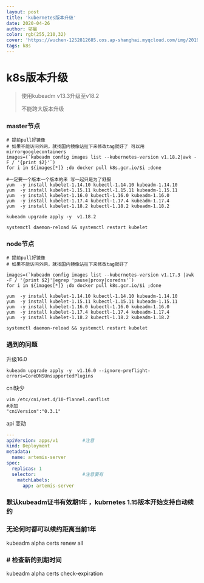 ```yaml
---
layout: post
title: 'kubernetes版本升级'
date: 2020-04-26
author: 邬晨
color: rgb(255,210,32)
cover: 'https://wuchen-1252812685.cos.ap-shanghai.myqcloud.com/img/2019-12-04/th.jpg'
tags: k8s
---
```


# k8s版本升级

> 使用kubeadm v13.3升级至v18.2
>
> 不能跨大版本升级

### master节点

```shell
# 提前pull好镜像
# 如果不能访问外网，就找国内镜像站拉下来修改tag就好了 可以用mirrorgooglecontainers
images=(`kubeadm config images list --kubernetes-version v1.18.2|awk -F / '{print $2}'`)
for i in ${images[*]} ;do docker pull k8s.gcr.io/$i ;done

#一定要一个版本一个版本的来 写一起只是为了舒服
yum  -y install kubelet-1.14.10 kubectl-1.14.10 kubeadm-1.14.10
yum  -y install kubelet-1.15.11 kubectl-1.15.11 kubeadm-1.15.11
yum  -y install kubelet-1.16.0 kubectl-1.16.0 kubeadm-1.16.0
yum  -y install kubelet-1.17.4 kubectl-1.17.4 kubeadm-1.17.4
yum  -y install kubelet-1.18.2 kubectl-1.18.2 kubeadm-1.18.2

kubeadm upgrade apply -y  v1.18.2

systemctl daemon-reload && systemctl restart kubelet
```

### node节点

```shell
# 提前pull好镜像
# 如果不能访问外网，就找国内镜像站拉下来修改tag就好了

images=(`kubeadm config images list --kubernetes-version v1.17.3 |awk -F / '{print $2}'|egrep 'pause|proxy|coredns'`)
for i in ${images[*]} ;do docker pull k8s.gcr.io/$i ;done

yum  -y install kubelet-1.14.10 kubectl-1.14.10 kubeadm-1.14.10
yum  -y install kubelet-1.15.11 kubectl-1.15.11 kubeadm-1.15.11
yum  -y install kubelet-1.16.0 kubectl-1.16.0 kubeadm-1.16.0
yum  -y install kubelet-1.17.4 kubectl-1.17.4 kubeadm-1.17.4
yum  -y install kubelet-1.18.2 kubectl-1.18.2 kubeadm-1.18.2

systemctl daemon-reload && systemctl restart kubelet
```



### 遇到的问题

升级16.0

```shell
kubeadm upgrade apply -y  v1.16.0 --ignore-preflight-errors=CoreDNSUnsupportedPlugins
```



cni缺少

```shell
vim /etc/cni/net.d/10-flannel.conflist
#添加
"cniVersion":"0.3.1"
```

api 变动


```yaml
---
apiVersion: apps/v1         #注意
kind: Deployment            
metadata:
  name: artemis-server
spec:
  replicas: 1
  selector:                 #注意要有
    matchLabels:
      app: artemis-server
```



### 默认kubeadm证书有效期1年 ，kubrnetes 1.15版本开始支持自动续约

### 无论何时都可以续约距离当前1年
kubeadm alpha certs renew all

### # 检查新的到期时间
kubeadm alpha certs check-expiration
